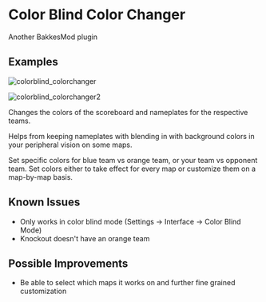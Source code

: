 # Color Blind Color Changer

Another BakkesMod plugin

## Examples

![colorblind_colorchanger](https://github.com/user-attachments/assets/3f6f9ce3-c93b-4c2b-a4dd-83ca886885a7)

![colorblind_colorchanger2](https://github.com/user-attachments/assets/14f7038e-07b9-4287-81ce-93e3b08e587b)

Changes the colors of the scoreboard and nameplates for the respective teams.

Helps from keeping nameplates with blending in with background colors in your peripheral vision on some maps.

Set specific colors for blue team vs orange team, or your team vs opponent team.
Set colors either to take effect for every map or customize them on a map-by-map basis.

## Known Issues
- Only works in color blind mode (Settings -> Interface -> Color Blind Mode)
- Knockout doesn't have an orange team

## Possible Improvements
- Be able to select which maps it works on and further fine grained customization
